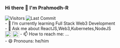 ### Hi there 👋 I'm Prahmodh-R
<img alt="Visitors" src="https://komarev.com/ghpvc/?username=Prahmodh-R&style=flat&labelColor=black&logo=github&label=PROFILE+VIEWS&color=29bf12"/>
<img alt="Last Commit" src="https://img.shields.io/github/last-commit/Prahmodh-R/Prahmodh-R?logo=markdown&label=LAST+UPDATE&color=29bf12&style=flat">
<br>
- 🌱 I’m currently learning Full Stack Web3 Development
<br>
- 💬 Ask me about ReactJS,Web3,Kubernetes,NodeJS
<br>
- 📫 How to reach me: ...
<a href="https://twitter.com/Prahmodh_Raj">
  <img align="left" alt="Prahmodh's Twitter" width="22px" src="https://cdn.jsdelivr.net/npm/simple-icons@v3/icons/twitter.svg" />
</a>
<a href="https://www.linkedin.com/in/prahmodh-r">
  <img align="left" alt="Prahmodh's Linkdein" width="22px" src="https://cdn.jsdelivr.net/npm/simple-icons@v3/icons/linkedin.svg" />
</a>
<br>
- 😄 Pronouns: he/him

<!--
**Prahmodh-R/Prahmodh-R** is a ✨ _special_ ✨ repository because its `README.md` (this file) appears on your GitHub profile.

Here are some ideas to get you started:

- 🔭 I’m currently working on ...
- 🌱 I’m currently learning Full Stack Web3 Development
- 👯 I’m looking to collaborate on ...
- 🤔 I’m looking for help with ...
- 💬 Ask me about ReactJS,Web3,Kubernetes,NodeJS
- 📫 How to reach me: ...
<a href="https://twitter.com/Prahmodh_Raj">
  <img align="left" alt="Prahmodh's Twitter" width="22px" src="https://cdn.jsdelivr.net/npm/simple-icons@v3/icons/twitter.svg" />
</a>
<a href="https://www.linkedin.com/in/prahmodh-r">
  <img align="left" alt="Prahmodh's Linkdein" width="22px" src="https://cdn.jsdelivr.net/npm/simple-icons@v3/icons/linkedin.svg" />
</a>
- 😄 Pronouns: he/him
- ⚡ Fun fact: ...
-->
